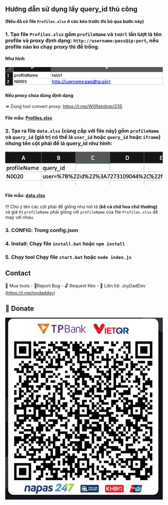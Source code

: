 ## Hướng dẫn sử dụng lấy query_id thủ công

**(Nếu đã có file `Profiles.xlsx` ở các kèo trước thì bỏ qua bước này)**
### 1. Tạo file `Profiles.xlsx` gồm `profileName` và `toUrl` lần lượt là tên profile và proxy định dạng: `http://username:pass@ip:port`, nếu profile nào ko chạy proxy thì để trống.

#### Như hình 
![before](images/profile_before.png)

#### Nếu proxy chưa đúng định dạng 
=> Dùng tool convert proxy: https://t.me/W0lfairdrop/235

#### File mẫu: [Profiles.xlsx](Profiles.xlsx)

### 2. Tạo ra file `data.xlsx` (cùng cấp với file này) gồm `profileName` và `query_id` (giá trị có thể là `user_id` hoặc `query_id` hoặc `iframe`) nhưng tên cột phải để là query_id như hình:

![after](images/data.xlsx.png)

#### File mẫu: [data.xlsx](data.xlsx)

!!!
Chú ý tên các cột phải để giống như mô tả **(kể cả chữ hoa chữ thường)** và giá trị `profileName` phải giống với `profileName` của file `Profiles.xlsx` để map với nhau.

### 3. CONFIG: Trong config.json 

### 4. Install: Chạy file `install.bat` hoặc ```npm install```

### 5. Chạy tool Chạy file `start.bat` hoặc ```node index.js```


## Contact
🛒 Mua tools - 🐞Report Bug - 🔓 Request Kèo - 🛫 Liên hệ: JoyDadDev (https://t.me/joydaddev)

## 🎁 Donate
![qr_code](tpbank.png)


